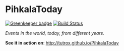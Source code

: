 # PihkalaToday

[![Greenkeeper badge](https://badges.greenkeeper.io/Tutrox/PihkalaToday.svg)](https://greenkeeper.io/)
[![Build Status](https://travis-ci.org/Tutrox/PihkalaToday.svg?branch=master)](https://travis-ci.org/Tutrox/PihkalaToday)

*Events in the world, today, from different years.*

**See it in action on**: http://tutrox.github.io/PihkalaToday
